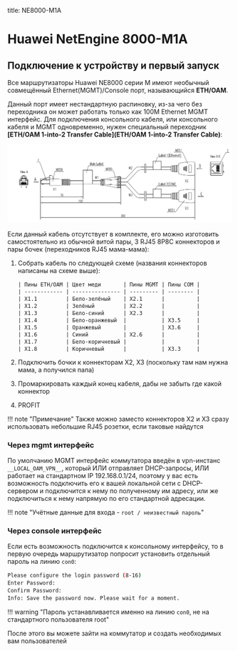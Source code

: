 title: NE8000-M1A

# Huawei NetEngine 8000-M1A

## Подключение к устройству и первый запуск

Все маршрутизаторы Huawei NE8000 серии M имеют необычный совмещённый Ethernet(MGMT)/Console порт, называющийся **ETH/OAM**.

Данный порт имеет нестандартную распиновку, из-за чего без переходника он может работать только как 100M Ethernet MGMT интерфейс. Для подключения консольного кабеля, или консольного кабеля и MGMT одновременно, нужен специальный переходник **[ETH/OAM 1-into-2 Transfer Cable](ETH/OAM 1-into-2 Transfer Cable)**:

<img src="./eth-oam-cable.png">

Если данный кабель отсутствует в комплекте, его можно изготовить самостоятельно из обычной витой пары, 3 RJ45 8P8C коннекторов и пары бочек (переходников RJ45 мама-мама):

1. Собрать кабель по следующей схеме (названия коннекторов написаны на схеме выше):

       | Пины ETH/OAM | Цвет меди       | Пины MGMT | Пины COM |
       | ------------ | --------------- | --------- | -------- |
       | X1.1         | Бело-зелёный    | X2.1      |          |
       | X1.2         | Зелёный         | X2.2      |          |
       | X1.3         | Бело-синий      | X2.3      |          |
       | X1.4         | Бело-оранжевый  |           | X3.5     |
       | X1.5         | Оранжевый       |           | X3.6     |
       | X1.6         | Синий           | X2.6      |          |
       | X1.7         | Бело-коричневый |           |          |
       | X1.8         | Коричневый      |           | X3.3     |

2. Подключить бочки к коннекторам X2, X3 (поскольку там нам нужна мама, а получился папа)

3. Промаркировать каждый конец кабеля, дабы не забыть где какой коннектор

4. PROFIT

!!! note "Примечание"
	Также можно заместо коннекторов X2 и X3 сразу использовать небольшие RJ45 розетки, если таковые найдутся

### Через mgmt интерфейс

По умолчанию MGMT интерфейс коммутатора введён в vpn-инстанс `__LOCAL_OAM_VPN__`, который ИЛИ отправляет DHCP-запросы, ИЛИ работает на стандартном IP 192.168.0.1/24, поэтому у вас есть возможность подключить его к вашей локальной сети с DHCP-сервером и подключится к нему по полученному им адресу, или же подключиться к нему напрямую по его стандартной адресации.

!!! note "Учётные данные для входа - `root / неизвестный пароль`"

### Через console интерфейс

Если есть возможность подключится к консольному интерфейсу, то в первую очередь маршрутизатор попросит установить отдельный пароль на линию `con0`:             

```bash
Please configure the login password (8-16)
Enter Password:
Confirm Password:
Info: Save the password now. Please wait for a moment.
```

!!! warning "Пароль устанавливается именно на линию `con0`, не на стандартного пользователя root"

После этого вы можете зайти на коммутатор и создать необходимых вам пользователей